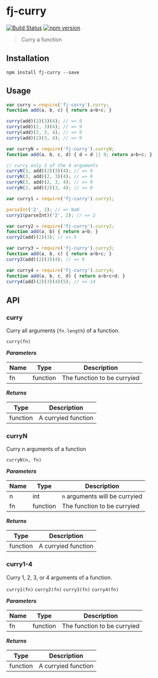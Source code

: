 # fj-curry

[![Build Status](https://travis-ci.org/fp-js/fj-curry.svg)](https://travis-ci.org/fp-js/fj-curry) [![npm version](https://badge.fury.io/js/fj-curry.svg)](http://badge.fury.io/js/fj-curry)
> Curry a function

## Installation

`npm install fj-curry --save`

## Usage

```js
var curry = require('fj-curry').curry;
function add(a, b, c) { return a+b+c; }

curry(add)(2)(3)(4); // => 9
curry(add)(2, 3)(4); // => 9
curry(add)(2, 3, 4); // => 9
curry(add)(2)(3, 4); // => 9

var curryN = require('fj-curry').curryN;
function add(a, b, c, d) { d = d || 0; return a+b+c; }

// curry only 3 of the 4 arguments
curryN(3, add)(2)(3)(4); // => 9
curryN(3, add)(2, 3)(4); // => 9
curryN(3, add)(2, 3, 4); // => 9
curryN(3, add)(2)(3, 4); // => 9

var curry1 = require('fj-curry').curry1;

parseInt('2', 2); // => NaN
curry1(parseInt)('2', 2); // => 2

var curry2 = require('fj-curry').curry2;
function add(a, b) { return a+b; }
curry2(add)(2)(3); // => 5

var curry3 = require('fj-curry').curry3;
function add(a, b, c) { return a+b+c; }
curry3(add)(2)(3)(4); // => 9

var curry4 = require('fj-curry').curry4;
function add(a, b, c, d) { return a+b+c+d; }
curry4(add)(2)(3)(4)(5); // => 14
```

## API

### curry

Curry all arguments (`fn.length`) of a function.

`curry(fn)`

***Parameters***

| Name          | Type        | Description                 |
| ------------- | ----------- | --------------------------  |
| fn            | function    | The function to be curryied |

***Returns***

| Type        | Description                |
| ----------- | -------------------------- |
| function    | A curryied function        |


### curryN

Curry n arguments of a function

`curryN(n, fn)`

***Parameters***

| Name          | Type        | Description                    |
| ------------- | ----------- | --------------------------     |
| n             | int         | `n` arguments will be curryied |
| fn            | function    | The function to be curryied    |

***Returns***

| Type        | Description                |
| ----------- | -------------------------- |
| function    | A curryied function        |


### curry1-4

Curry 1, 2, 3, or 4 arguments of a function.

`curry1(fn)`
`curry2(fn)`
`curry3(fn)`
`curry4(fn)`

***Parameters***

| Name          | Type        | Description                   |
| ------------- | ----------- | --------------------------    |
| fn            | function    | The function to be curryied   |

***Returns***

| Type        | Description                |
| ----------- | -------------------------- |
| function    | A curryied function        |
